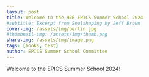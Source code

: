 ```yaml
---
layout: post
title: Welcome to the HZB EPICS Summer School 2024
#subtitle: Excerpt from Soulshaping by Jeff Brown
cover-img: /assets/img/berlin.jpg
#thumbnail-img: /assets/img/thumb.png
share-img: /assets/img/image.png
tags: [books, test]
author: EPICS Summer School Committee
---
```


Welcome to the EPICS Summer School 2024!